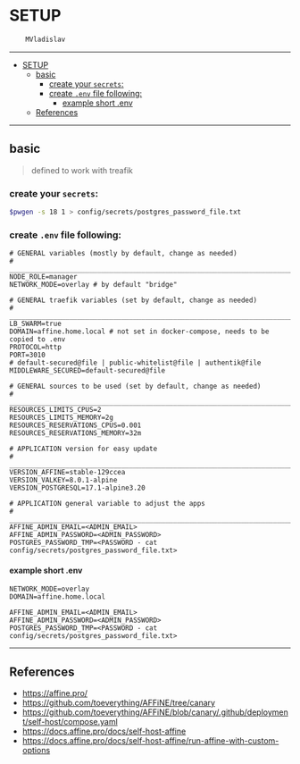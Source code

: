 # SETUP

```sh
    MVladislav
```

---

- [SETUP](#setup)
  - [basic](#basic)
    - [create your `secrets`:](#create-your-secrets)
    - [create `.env` file following:](#create-env-file-following)
      - [example short .env](#example-short-env)
  - [References](#references)

---

## basic

> defined to work with treafik

### create your `secrets`:

```sh
$pwgen -s 18 1 > config/secrets/postgres_password_file.txt
```

### create `.env` file following:

```env
# GENERAL variables (mostly by default, change as needed)
# ______________________________________________________________________________
NODE_ROLE=manager
NETWORK_MODE=overlay # by default "bridge"

# GENERAL traefik variables (set by default, change as needed)
# ______________________________________________________________________________
LB_SWARM=true
DOMAIN=affine.home.local # not set in docker-compose, needs to be copied to .env
PROTOCOL=http
PORT=3010
# default-secured@file | public-whitelist@file | authentik@file
MIDDLEWARE_SECURED=default-secured@file

# GENERAL sources to be used (set by default, change as needed)
# ______________________________________________________________________________
RESOURCES_LIMITS_CPUS=2
RESOURCES_LIMITS_MEMORY=2g
RESOURCES_RESERVATIONS_CPUS=0.001
RESOURCES_RESERVATIONS_MEMORY=32m

# APPLICATION version for easy update
# ______________________________________________________________________________
VERSION_AFFINE=stable-129ccea
VERSION_VALKEY=8.0.1-alpine
VERSION_POSTGRESQL=17.1-alpine3.20

# APPLICATION general variable to adjust the apps
# ______________________________________________________________________________
AFFINE_ADMIN_EMAIL=<ADMIN_EMAIL>
AFFINE_ADMIN_PASSWORD=<ADMIN_PASSWORD>
POSTGRES_PASSWORD_TMP=<PASSWORD - cat config/secrets/postgres_password_file.txt>
```

#### example short .env

```env
NETWORK_MODE=overlay
DOMAIN=affine.home.local

AFFINE_ADMIN_EMAIL=<ADMIN_EMAIL>
AFFINE_ADMIN_PASSWORD=<ADMIN_PASSWORD>
POSTGRES_PASSWORD_TMP=<PASSWORD - cat config/secrets/postgres_password_file.txt>
```

---

## References

- <https://affine.pro/>
- <https://github.com/toeverything/AFFiNE/tree/canary>
- <https://github.com/toeverything/AFFiNE/blob/canary/.github/deployment/self-host/compose.yaml>
- <https://docs.affine.pro/docs/self-host-affine>
- <https://docs.affine.pro/docs/self-host-affine/run-affine-with-custom-options>
